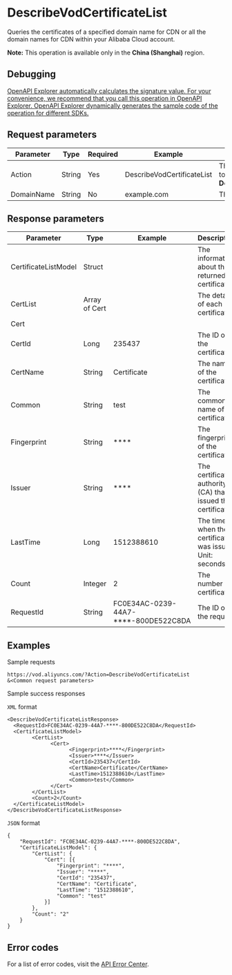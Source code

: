 # DescribeVodCertificateList

Queries the certificates of a specified domain name for CDN or all the domain names for CDN within your Alibaba Cloud account.

**Note:** This operation is available only in the **China \(Shanghai\)** region.

## Debugging

[OpenAPI Explorer automatically calculates the signature value. For your convenience, we recommend that you call this operation in OpenAPI Explorer. OpenAPI Explorer dynamically generates the sample code of the operation for different SDKs.](https://api.aliyun.com/#product=vod&api=DescribeVodCertificateList&type=RPC&version=2017-03-21)

## Request parameters

|Parameter|Type|Required|Example|Description|
|---------|----|--------|-------|-----------|
|Action|String|Yes|DescribeVodCertificateList|The operation that you want to perform. Set the value to **DescribeVodCertificateList**. |
|DomainName|String|No|example.com|The domain name for CDN. |

## Response parameters

|Parameter|Type|Example|Description|
|---------|----|-------|-----------|
|CertificateListModel|Struct| |The information about the returned certificates. |
|CertList|Array of Cert| |The details of each certificate. |
|Cert| | | |
|CertId|Long|235437|The ID of the certificate. |
|CertName|String|Certificate|The name of the certificate. |
|Common|String|test|The common name of the certificate. |
|Fingerprint|String|\*\*\*\*|The fingerprint of the certificate. |
|Issuer|String|\*\*\*\*|The certificate authority \(CA\) that issued the certificate. |
|LastTime|Long|1512388610|The time when the certificate was issued. Unit: seconds. |
|Count|Integer|2|The number of certificates. |
|RequestId|String|FC0E34AC-0239-44A7-\*\*\*\*-800DE522C8DA|The ID of the request. |

## Examples

Sample requests

```
https://vod.aliyuncs.com/?Action=DescribeVodCertificateList
&<Common request parameters>
```

Sample success responses

`XML` format

```
<DescribeVodCertificateListResponse>
  <RequestId>FC0E34AC-0239-44A7-****-800DE522C8DA</RequestId>
  <CertificateListModel>
        <CertList>
              <Cert>
                    <Fingerprint>****</Fingerprint>
                    <Issuer>****</Issuer>
                    <CertId>235437</CertId>
                    <CertName>Certificate</CertName>
                    <LastTime>1512388610</LastTime>
                    <Common>test</Common>
              </Cert>
        </CertList>
        <Count>2</Count>
  </CertificateListModel>
</DescribeVodCertificateListResponse>
```

`JSON` format

```
{
	"RequestId": "FC0E34AC-0239-44A7-****-800DE522C8DA",
	"CertificateListModel": {
		"CertList": {
			"Cert": [{
				"Fingerprint": "****",
				"Issuer": "****",
				"CertId": "235437",
				"CertName": "Certificate",
				"LastTime": "1512388610",
				"Common": "test"
			}]
		},
		"Count": "2"
	}
}
```

## Error codes

For a list of error codes, visit the [API Error Center](https://error-center.alibabacloud.com/status/product/vod).

